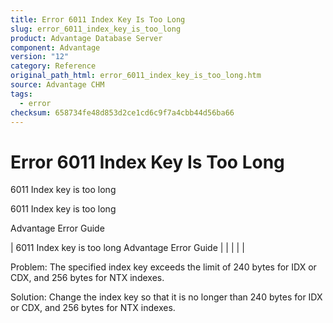 ```yaml
---
title: Error 6011 Index Key Is Too Long
slug: error_6011_index_key_is_too_long
product: Advantage Database Server
component: Advantage
version: "12"
category: Reference
original_path_html: error_6011_index_key_is_too_long.htm
source: Advantage CHM
tags:
  - error
checksum: 658734fe48d853d2ce1cd6c9f7a4cbb44d56ba66
---
```


# Error 6011 Index Key Is Too Long

6011 Index key is too long

6011 Index key is too long

Advantage Error Guide

| 6011 Index key is too long  Advantage Error Guide |  |  |  |  |

Problem: The specified index key exceeds the limit of 240 bytes for IDX or CDX, and 256 bytes for NTX indexes.

Solution: Change the index key so that it is no longer than 240 bytes for IDX or CDX, and 256 bytes for NTX indexes.
